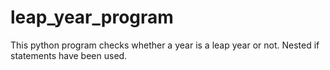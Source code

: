# leap_year_program
This python program checks whether a year is a leap year or not.
Nested if statements have been used. 
